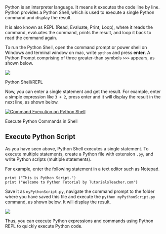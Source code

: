 Python is an interpreter language. It means it executes the code line by line. Python provides a Python Shell, which is used to execute a single Python command and display the result.

It is also known as REPL (Read, Evaluate, Print, Loop), where it reads the command, evaluates the command, prints the result, and loop it back to read the command again.

To run the Python Shell, open the command prompt or power shell on Windows and terminal window on mac, write `python` and press **enter**. A Python Prompt comprising of three greater-than symbols `>>>` appears, as shown below.

[![](https://www.tutorialsteacher.com/Content/images/python/python-shell.png)](https://www.tutorialsteacher.com/Content/images/python/python-shell.png)

Python Shell/REPL

Now, you can enter a single statement and get the result. For example, enter a simple expression like `3 + 2`, press enter and it will display the result in the next line, as shown below.

[![Command Execution on Python Shell](https://www.tutorialsteacher.com/Content/images/python/python-shell2.gif)](https://www.tutorialsteacher.com/Content/images/python/python-shell2.gif)

Execute Python Commands in Shell

## Execute Python Script

As you have seen above, Python Shell executes a single statement. To execute multiple statements, create a Python file with extension `.py`, and write Python scripts (multiple statements).

For example, enter the following statement in a text editor such as Notepad.

    print ("This is Python Script.")
    print ("Welcome to Python Tutorial by TutorialsTeacher.com")
    

Save it as `myPythonScript.py`, navigate the command prompt to the folder where you have saved this file and execute the `python myPythonScript.py` command, as shown below. It will display the result.

[![](https://www.tutorialsteacher.com/Content/images/python/execute-python-script.png)](https://www.tutorialsteacher.com/Content/images/python/execute-python-script.png)

Thus, you can execute Python expressions and commands using Python REPL to quickly execute Python code.